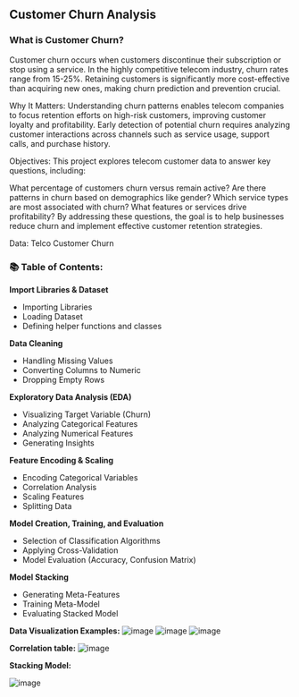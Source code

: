 ## Customer Churn Analysis
### What is Customer Churn?
Customer churn occurs when customers discontinue their subscription or stop using a service. In the highly competitive telecom industry, churn rates range from 15-25%. Retaining customers is significantly more cost-effective than acquiring new ones, making churn prediction and prevention crucial.

Why It Matters:
Understanding churn patterns enables telecom companies to focus retention efforts on high-risk customers, improving customer loyalty and profitability. Early detection of potential churn requires analyzing customer interactions across channels such as service usage, support calls, and purchase history.

Objectives:
This project explores telecom customer data to answer key questions, including:

What percentage of customers churn versus remain active?
Are there patterns in churn based on demographics like gender?
Which service types are most associated with churn?
What features or services drive profitability?
By addressing these questions, the goal is to help businesses reduce churn and implement effective customer retention strategies.

Data: Telco Customer Churn

### 📚 Table of Contents:

**Import Libraries & Dataset**
* Importing Libraries
* Loading Dataset
* Defining helper functions and classes

**Data Cleaning**
* Handling Missing Values
* Converting Columns to Numeric
* Dropping Empty Rows

**Exploratory Data Analysis (EDA)**
* Visualizing Target Variable (Churn)
* Analyzing Categorical Features
* Analyzing Numerical Features
* Generating Insights

**Feature Encoding & Scaling**
* Encoding Categorical Variables
* Correlation Analysis
* Scaling Features
* Splitting Data

**Model Creation, Training, and Evaluation**
* Selection of Classification Algorithms
* Applying Cross-Validation
* Model Evaluation (Accuracy, Confusion Matrix)

**Model Stacking**
* Generating Meta-Features
* Training Meta-Model
* Evaluating Stacked Model

**Data Visualization Examples:**
![image](https://github.com/user-attachments/assets/bd1be2bd-cfab-4d16-9246-e4e26b9b256b)
![image](https://github.com/user-attachments/assets/7e4693f0-491e-4ae1-a88f-1024447f1a35)
![image](https://github.com/user-attachments/assets/4ce1d69c-65e8-4873-a3d1-c4d24298c873)

**Correlation table:**
![image](https://github.com/user-attachments/assets/6329f8dc-6178-4376-9ea8-8e5d79523ee7)

**Stacking Model:**

![image](https://github.com/user-attachments/assets/f560a34b-1cf9-4b1c-bac5-a0a82c83c5ec)


